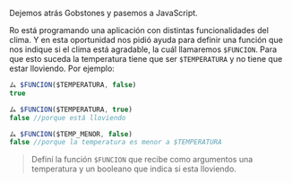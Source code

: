 Dejemos atrás Gobstones y pasemos a JavaScript.

Ro está programando una aplicación con distintas funcionalidades del clima. Y en esta oportunidad nos pidió ayuda para definir una función que nos indique si el clima está agradable, la cuál llamaremos `$FUNCION`. 
Para que esto suceda la temperatura tiene que ser `$TEMPERATURA` y no tiene que estar lloviendo. Por ejemplo:

``` javaScript
ム $FUNCION($TEMPERATURA, false)
true

ム $FUNCION($TEMPERATURA, true)
false //porque está lloviendo

ム $FUNCION($TEMP_MENOR, false)
false //porque la temperatura es menor a $TEMPERATURA
```


> Definí la función `$FUNCION` que recibe como argumentos una temperatura y un booleano que indica si esta lloviendo.